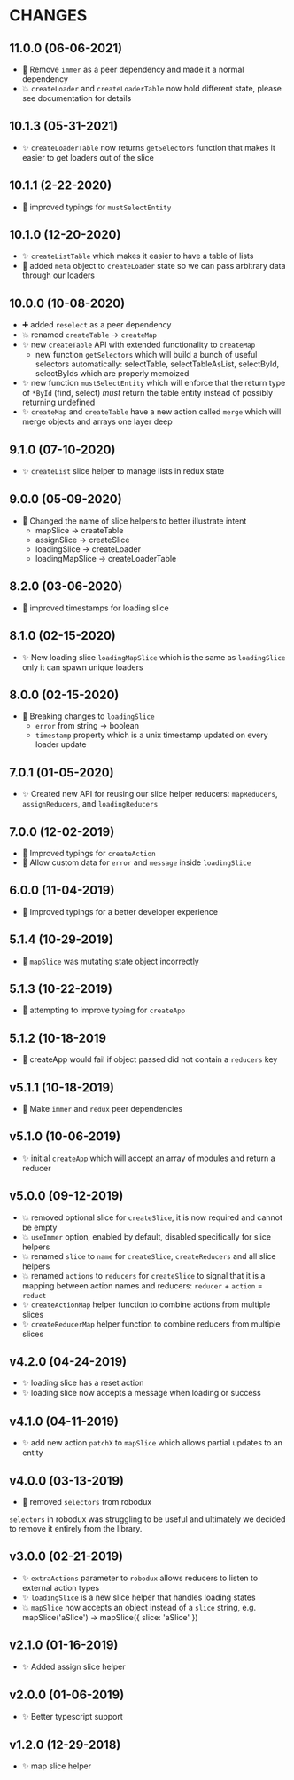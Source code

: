 # CHANGES

## 11.0.0 (06-06-2021)

- :wrench: Remove `immer` as a peer dependency and made it a normal dependency
- :boom: `createLoader` and `createLoaderTable` now hold different state,
  please see documentation for details

## 10.1.3 (05-31-2021)

- :sparkles: `createLoaderTable` now returns `getSelectors` function that makes
  it easier to get loaders out of the slice

## 10.1.1 (2-22-2020)

- :wrench: improved typings for `mustSelectEntity`

## 10.1.0 (12-20-2020)

- :sparkles: `createListTable` which makes it easier to have a table of lists
- :wrench: added `meta` object to `createLoader` state so we can pass arbitrary data through our loaders

## 10.0.0 (10-08-2020)

- :heavy_plus_sign: added `reselect` as a peer dependency
- :boom: renamed `createTable` -> `createMap`
- :sparkles: new `createTable` API with extended functionality to `createMap`
  - new function `getSelectors` which will build a bunch of useful selectors
    automatically: selectTable, selectTableAsList, selectById, selectByIds which
    are properly memoized
- :sparkles: new function `mustSelectEntity` which will enforce that the return
  type of `*ById` (find, select) _must_ return the table entity instead of
  possibly returning undefined
- :sparkles: `createMap` and `createTable` have a new action called `merge`
  which will merge objects and arrays one layer deep

## 9.1.0 (07-10-2020)

- :sparkles: `createList` slice helper to manage lists in redux state

## 9.0.0 (05-09-2020)

- :wrench: Changed the name of slice helpers to better illustrate intent
  - mapSlice -> createTable
  - assignSlice -> createSlice
  - loadingSlice -> createLoader
  - loadingMapSlice -> createLoaderTable

## 8.2.0 (03-06-2020)

- :wrench: improved timestamps for loading slice

## 8.1.0 (02-15-2020)

- :sparkles: New loading slice `loadingMapSlice` which is the same as
  `loadingSlice` only it can spawn unique loaders

## 8.0.0 (02-15-2020)

- :wrench: Breaking changes to `loadingSlice`
  - `error` from string -> boolean
  - `timestamp` property which is a unix timestamp updated on every loader
    update

## 7.0.1 (01-05-2020)

- :sparkles: Created new API for reusing our slice helper reducers:
  `mapReducers`, `assignReducers`, and `loadingReducers`

## 7.0.0 (12-02-2019)

- :wrench: Improved typings for `createAction`
- :wrench: Allow custom data for `error` and `message` inside `loadingSlice`

## 6.0.0 (11-04-2019)

- :wrench: Improved typings for a better developer experience

## 5.1.4 (10-29-2019)

- :bug: `mapSlice` was mutating state object incorrectly

## 5.1.3 (10-22-2019)

- :wrench: attempting to improve typing for `createApp`

## 5.1.2 (10-18-2019

- :bug: createApp would fail if object passed did not contain a `reducers` key

## v5.1.1 (10-18-2019)

- :bug: Make `immer` and `redux` peer dependencies

## v5.1.0 (10-06-2019)

- :sparkles: initial `createApp` which will accept an array of modules and
  return a reducer

## v5.0.0 (09-12-2019)

- :boom: removed optional slice for `createSlice`, it is now required and cannot
  be empty
- :boom: `useImmer` option, enabled by default, disabled specifically for slice
  helpers
- :boom: renamed `slice` to `name` for `createSlice`, `createReducers` and all
  slice helpers
- :boom: renamed `actions` to `reducers` for `createSlice` to signal that it is
  a mapping between action names and reducers: `reducer` + `action` = `reduct`
- :sparkles: `createActionMap` helper function to combine actions from multiple
  slices
- :sparkles: `createReducerMap` helper function to combine reducers from
  multiple slices

## v4.2.0 (04-24-2019)

- :sparkles: loading slice has a reset action
- :sparkles: loading slice now accepts a message when loading or success

## v4.1.0 (04-11-2019)

- :sparkles: add new action `patchX` to `mapSlice` which allows partial updates
  to an entity

## v4.0.0 (03-13-2019)

- :hammer: removed `selectors` from robodux

`selectors` in robodux was struggling to be useful and ultimately we decided to
remove it entirely from the library.

## v3.0.0 (02-21-2019)

- :sparkles: `extraActions` parameter to `robodux` allows reducers to listen to
  external action types
- :sparkles: `loadingSlice` is a new slice helper that handles loading states
- :boom: `mapSlice` now accepts an object instead of a `slice` string, e.g.
  mapSlice('aSlice') -> mapSlice({ slice: 'aSlice' })

## v2.1.0 (01-16-2019)

- :sparkles: Added assign slice helper

## v2.0.0 (01-06-2019)

- :sparkles: Better typescript support

## v1.2.0 (12-29-2018)

- :sparkles: map slice helper
